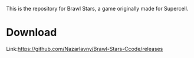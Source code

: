 This is the repository for Brawl Stars, a game originally made for Supercell.
# Download
Link:https://github.com/Nazarlavny/Brawl-Stars-Ccode/releases
